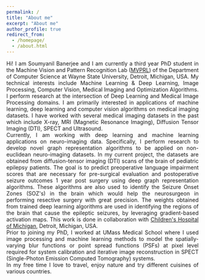 ```yaml
---
permalink: /
title: "About me"
excerpt: "About me"
author_profile: true
redirect_from: 
  - /homepage/
  - /about.html
---
```


<div align="justify">Hi! I am Soumyanil Banerjee and I am currently a third year PhD student in the Machine Vision and Pattern Recognition Lab (<a href="http://mvprl.cs.wayne.edu/">MVPRL</a>) of the Department of Computer Science at Wayne State University, Detroit, Michigan, USA. My technical interests include Machine Learning & Deep Learning, Image Processing, Computer Vision, Medical Imaging and Optimization Algorithms. I perform research at the intersection of Deep Learning and Medical Image Processing domains. I am primarily interested in applications of machine learning, deep learning and computer vision algorithms on medical imaging datasets. I have worked with several medical imaging datasets in the past which include X-ray, MRI (Magnetic Resonance Imaging), Diffusion Tensor Imaging (DTI), SPECT and Ultrasound.</div>


<div align="justify">Currently, I am working with deep learning and machine learning applications on neuro-imaging data. Specifically, I perform research to develop novel graph representation algorithms to be applied on non-euclidean neuro-imaging datasets. In my current project, the datasets are obtained from diffusion-tensor imaging (DTI) scans of the brain of pediatric epilepsy patients. The goal is to predict preoperative language impairment scores that are necessary for pre-surgical evaluation and postoperative seizure outcomes 1 year post surgery using deep graph representation algorithms. These algorithms are also used to identify the Seizure Onset Zones (SOZ's) in the brain which would help the neurosurgeon in performing resective surgery with great precision. The weights obtained from trained deep learning algorithms are used in identifying the regions of the brain that cause the epileptic seizures, by leveraging gradient-based activation maps. This work is done in collaboration with <a href="https://www.childrensdmc.org/">Children's Hospital of Michigan</a>, Detroit, Michigan, USA.</div>


<div align="justify">Prior to joining my PhD, I worked at UMass Medical School where I used image processing and machine learning methods to model the spatially-varying blur functions or point spread functions (PSFs) at pixel level required for system calibration and iterative image reconstruction in SPECT (Single-Photon Emission Computed Tomography) systems.</div>


<div align="justify">In my free time I love to travel, enjoy nature and try different cuisines of various countries.</div>
